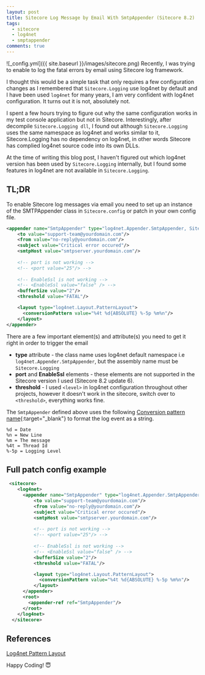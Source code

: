 ```yaml
---
layout: post
title: Sitecore Log Message by Email With SmtpAppender (Sitecore 8.2)
tags:
  - sitecore
  - log4net
  - smptappender
comments: true
---
```


![_config.yml]({{ site.baseurl }}/images/sitecore.png)
Recently, I was trying to enable to log the fatal errors by email using Sitecore log framework. 



I thought this would be a simple task that only requires a few configuration changes as I remembered that `Sitecore.Logging` use log4net by default and I have been used `log4net` for many years, I am very confident with log4net configuration. It turns out it is not, absolutely not. 

I spent a few hours trying to figure out why the same configuration works in my test console application but not in Sitecore. Interestingly, after decompile `Sitecore.Logging dll`, I found out although `Sitecore.Logging` uses the same namespace as log4net and works similar to it, Sitecore.Logging has no dependency on log4net, in other words Sitecore has complied log4net source code into its own DLLs.

At the time of writing this blog post, I haven't figured out which log4net version has been used by `Sitecore.Logging` internally, but I found some features in log4net are not available in `Sitecore.Logging`.


## TL;DR

To enable Sitecore log messages via email you need to set up an instance of the SMTPAppender class in `Sitecore.config` or patch in your own config file.

```xml
<appender name="SmtpAppender" type="log4net.Appender.SmtpAppender, Sitecore.Logging">
    <to value="support-team@yourdomain.com"/>
    <from value="no-reply@yourdomain.com"/>
    <subject value="Critical error occured"/>
    <smtpHost value="smtpserver.yourdomain.com"/>
    
    <!-- port is not working -->
    <!-- <port value="25"/> -->
    
    <!-- EnableSsl is not working -->
    <!-- <EnableSsl value="false" /> -->
    <bufferSize value="2"/>
    <threshold value="FATAL"/> 

    <layout type="log4net.Layout.PatternLayout">
      <conversionPattern value="%4t %d{ABSOLUTE} %-5p %m%n"/>
    </layout>
</appender>

```

There are a few important element(s) and attribute(s) you need to get it right in order to trigger the email

* **type** attribute - the class name uses log4net default namespace i.e `log4net.Appender.SmtpAppender`, but the assembly name must be `Sitecore.Logging`
* **port** and **EnableSsl** elements - these elements are not supported in the Sitecore version I used (Sitecore 8.2 update 6).
* **threshold** - I used `<level>` in log4net configuration throughout other projects, however it doesn't work in the sitecore, switch over to `<threshold>`, everything works fine.


The `SmtpAppender` defined above uses the following [Conversion pattern name](https://logging.apache.org/log4net/log4net-1.2.13/release/sdk/log4net.Layout.PatternLayout.html){:target="_blank"} to format the log event as a string.
```
%d = Date
%n = New Line
%m = The message
%4t = Thread Id
%-5p = Logging Level
```

## Full patch config example

```xml
 <sitecore>
    <log4net>
      <appender name="SmtpAppender" type="log4net.Appender.SmtpAppender, Sitecore.Logging">
          <to value="support-team@yourdomain.com"/>
          <from value="no-reply@yourdomain.com"/>
          <subject value="Critical error occured"/>
          <smtpHost value="smtpserver.yourdomain.com"/>
          
          <!-- port is not working -->
          <!-- <port value="25"/> -->
          
          <!-- EnableSsl is not working -->
          <!-- <EnableSsl value="false" /> -->
          <bufferSize value="2"/>
          <threshold value="FATAL"/> 

          <layout type="log4net.Layout.PatternLayout">
            <conversionPattern value="%4t %d{ABSOLUTE} %-5p %m%n"/>
          </layout>
      </appender>
      <root>
        <appender-ref ref="SmtpAppender"/>
      </root>
    </log4net>    
  </sitecore>
```

## References

[Log4net Pattern Layout](https://logging.apache.org/log4net/log4net-1.2.13/release/sdk/log4net.Layout.PatternLayout.html)




Happy Coding! 😇